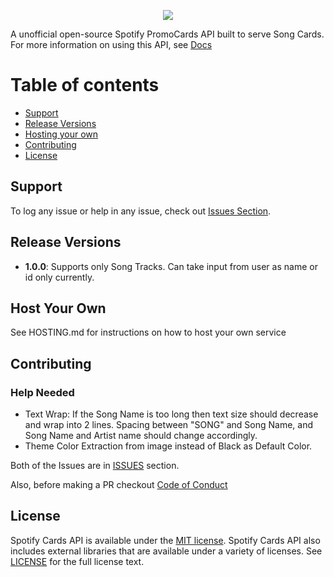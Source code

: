 <p align="center">
<img src="https://spotify-cards.deta.dev/api?id=05iALOptaNoV3EmXnxz1IJ&color=A0C3D2" />
</p>

A unofficial open-source Spotify PromoCards API built to serve Song Cards. For more information on using this API, see <a href="https://spotify-cards.deta.dev">Docs</a>

# Table of contents

* [Support](#support)
* [Release Versions](#release-versions)
* [Hosting your own](#host-your-own)
* [Contributing](#contributing)
* [License](#license)

## Support

To log any issue or help in any issue, check out
[Issues Section](https://github.com/AmreshSinha/Spotify-Cards-API/issues).

## Release Versions

* **1.0.0**: Supports only Song Tracks. Can take input from user as name or id only currently.

## Host Your Own

See HOSTING.md for instructions on how to host your own service

## Contributing

### Help Needed

* Text Wrap: If the Song Name is too long then text size should decrease and wrap into 2 lines. Spacing between "SONG" and Song Name, and Song Name and Artist name should change accordingly.
* Theme Color Extraction from image instead of Black as Default Color.

Both of the Issues are in <a href="https://github.com/AmreshSinha/Spotify-Cards-API/issues">ISSUES</a> section.

Also, before making a PR checkout <a href="https://github.com/AmreshSinha/Spotify-Cards-API/CODE_OF_CONDUCT.md">Code of Conduct</a>

## License

Spotify Cards API is available under the
[MIT license](https://opensource.org/licenses/MIT). Spotify Cards API also includes external libraries that are available under a variety of licenses. See [LICENSE](https://github.com/AmreshSinha/Spotify-Cards-API/blob/master/LICENSE) for the full license text.
